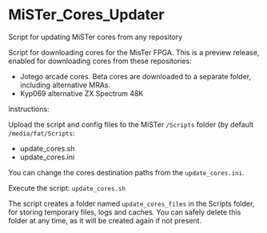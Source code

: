 # MiSTer_Cores_Updater
Script for updating MiSTer cores from any repository

Script for downloading cores for the MisTer FPGA.
This is a preview release, enabled for downloading cores from these repositories:
* Jotego arcade cores. Beta cores are downloaded to a separate folder, including alternative MRAs.
* Kyp069 alternative ZX Spectrum 48K 

Instructions:

Upload the script and config files to the MiSTer `/Scripts` folder (by default `/media/fat/Scripts`:
* update_cores.sh
* update_cores.ini

You can change the cores destination paths from the `update_cores.ini`.

Execute the script: `update_cores.sh`

The script creates a folder named `update_cores_files` in the Scripts folder, for storing temporary files, logs and caches. You can safely delete this folder at any time, as it will be created again if not present.
